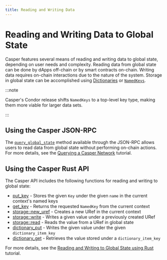 ```yaml
---
title: Reading and Writing Data
---
```


# Reading and Writing Data to Global State

Casper features several means of reading and writing data to global state, depending on user needs and complexity. Reading data from global state can be done by dApps off-chain or by smart contracts on-chain. Writing data requires on-chain interactions due to the nature of the system. Storage in global state can be accomplished using [Dictionaries](../dictionaries.md) or [`NamedKeys`](../../developers/json-rpc/types_chain.md#namedkey).

:::note

Casper's Condor release shifts `NamedKeys` to a top-level key type, making them more viable for larger data sets.

:::

## Using the Casper JSON-RPC

The [`query_global_state`](../../developers/json-rpc/json-rpc-informational.md#query-global-state) method available through the JSON-RPC allows users to read data from global state without performing on-chain actions. For more details, see the [Querying a Casper Network](../../resources/beginner/querying-network.md) tutorial.

## Using the Casper Rust API

The Casper API includes the following functions for reading and writing to global state:

* [put_key](https://docs.rs/casper-contract/latest/casper_contract/contract_api/runtime/fn.put_key.html) - Stores the given `Key` under the given `name` in the current context's named keys
* [get_key](https://docs.rs/casper-contract/latest/casper_contract/contract_api/runtime/fn.get_key.html) - Returns the requested `NamedKey` from the current context
* [storage::new_uref](https://docs.rs/casper-contract/latest/casper_contract/contract_api/storage/fn.new_uref.html) - Creates a new URef in the current context
* [storage::write](https://docs.rs/casper-contract/latest/casper_contract/contract_api/storage/fn.write.html) - Writes a given value under a previously created URef
* [storage::read](https://docs.rs/casper-contract/latest/casper_contract/contract_api/storage/fn.read.html) - Reads the value from a URef in global state
* [dictionary_put](https://docs.rs/casper-contract/latest/casper_contract/contract_api/storage/fn.dictionary_put.html) - Writes the given value under the given `dictionary_item_key`
* [dictionary_get](https://docs.rs/casper-contract/latest/casper_contract/contract_api/storage/fn.dictionary_get.html) - Retrieves the value stored under a `dictionary_item_key`

For more details, see the [Reading and Writing to Global State using Rust](../../resources/advanced/storage-workflow.md) tutorial.